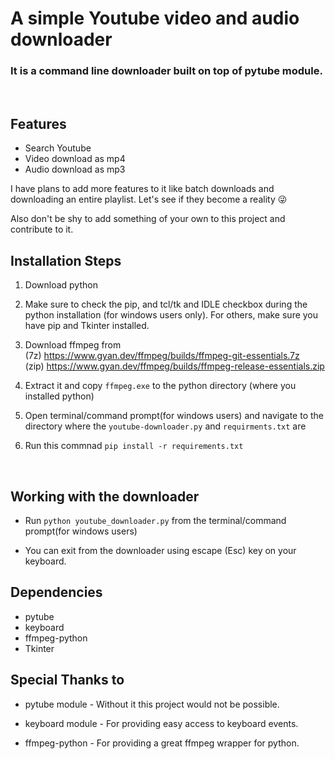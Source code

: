 # A simple Youtube video and audio downloader

### It is a command line downloader built on top of pytube module.
<br>

## Features
- Search Youtube
- Video download as mp4
- Audio download as mp3

I have plans to add more features to it like batch downloads and downloading an entire playlist. Let's see if they become a reality 😜

Also don't be shy to add something of your own to this project and contribute to it.
<br>

## Installation Steps
1. Download python

2. Make sure to check the pip, and tcl/tk and IDLE checkbox during the python installation (for windows users only).
For others, make sure you have pip and Tkinter installed.

3. Download ffmpeg from <br> (7z) https://www.gyan.dev/ffmpeg/builds/ffmpeg-git-essentials.7z <br> (zip) https://www.gyan.dev/ffmpeg/builds/ffmpeg-release-essentials.zip

4. Extract it and copy `ffmpeg.exe` to the python directory (where you installed python)

5. Open terminal/command prompt(for windows users) and navigate to the directory where the `youtube-downloader.py` and `requirments.txt` are

6. Run this commnad `pip install -r requirements.txt`
<br>

## Working with the downloader
- Run `python youtube_downloader.py` from the terminal/command prompt(for windows users)

- You can exit from the downloader using escape (Esc) key on your keyboard. 

## Dependencies
- pytube
- keyboard
- ffmpeg-python
- Tkinter

## Special Thanks to
- pytube module - Without it this project would not be possible.

- keyboard module - For providing easy access to keyboard events.

- ffmpeg-python - For providing a great ffmpeg wrapper for python.

